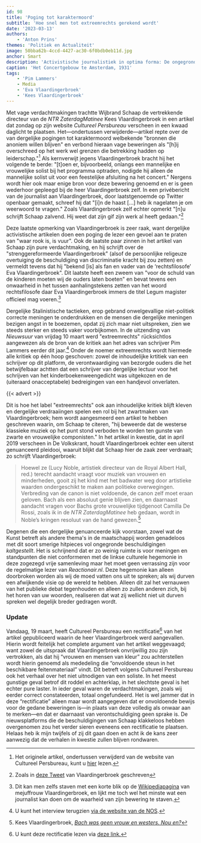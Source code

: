 ```yaml
---
id: 98
title: 'Poging tot karaktermoord'
subtitle: 'Hoe snel men tot extreemrechts gerekend wordt'
date: '2023-03-13'
authors:
    - 'Anton Prins'
themes: 'Politiek en Actualiteit'
image: 50bba62b-4ccd-4427-ac30-6f0bdb0eb11d.jpg
anchor: Smart
description: 'Activistische journalistiek in optima forma: De ongegronde beschuldigingen tegen NTR ZaterdagMatinee directeur Kees Vlaardingerbroek.'
caption: 'Het Concertgebouw te Amsterdam, 1931'
tags:
    - 'Pim Lammers'
    - Media
    - 'Eva Vlaardingerbroek'
    - 'Kees Vlaardingerbroek'
---
```


Met vage verdachtmakingen trachtte Wijbrand Schaap de vertrekkende directeur van de _NTR ZaterdagMatinee_ Kees Vlaardingerbroek in een artikel dat zondag op zijn website _Cultureel Persbureau_ verscheen in een kwaad daglicht te plaatsen. Het—ondertussen verwijderde—artikel repte over de van dergelijke pogingen tot karaktermoord welbekende "bronnen die anoniem willen blijven" en verbond hieraan vage beweringen als "[h]ij overschreed op het werk wel grenzen die betrekking hadden op leiderschap."[^1] Als kernverwijt jegens Vlaardingerbroek bracht hij het volgende te berde: "[t]oen er, bijvoorbeeld, onlangs een mannelijke en vrouwelijke solist bij het programma optraden, nodigde hij alleen de mannelijke solist uit voor een feestelijke afsluiting na het concert." Nergens wordt hier ook maar enige bron voor deze bewering genoemd en er is geen wederhoor gepleegd bij de heer Vlaardingerbroek zelf. In een privébericht van de journalist aan Vlaardingerbroek, door laatstgenoemde op Twitter openbaar gemaakt, schreef hij dat "[i]n de haast [...] heb ik nagelaten je om weerwoord te vragen." Zoals Vlaardingerbroek zelf echter opmerkt "[n]u schrijft Schaap zalvend. Hij weet dat zijn gif zijn werk al heeft gedaan."[^2]

Deze laatste opmerking van Vlaardingerbroek is zeer raak, want dergelijke activistische artikelen doen een poging de lezer een gevoel aan te praten van "waar rook is, is vuur". Ook de laatste paar zinnen in het artikel van Schaap zijn pure verdachtmaking, en hij schrijft over de "strenggereformeerde Vlaardingerbroek" (alsof de persoonlijke religeuze overtuiging de beschuldiging van discriminatie kracht bij zou zetten) en vermeldt tevens dat hij "bekend [is] als fan en vader van de ‘rechtsfilosofe’  Eva Vlaardingerbroek". Dit laatste heeft een zweem van "voor de schuld van de kinderen moeten wij de ouders laten boeten" en bevat tevens een onwaarheid in het tussen aanhalingstekens zetten van het woord rechtsfilosofe daar Eva Vlaardingerbroek immers de titel Legum magister officieel mag voeren.[^3]

Dergelijke Stalinistische tactieken, erop gebrand onwelgevallige niet-politiek correcte meningen te onderdrukken en de mensen die dergelijke meningen bezigen angst in te boezemen, opdat zij zich maar niet uitspreken, zien we steeds sterker en steeds vaker voorbijkomen. In de uitzending van _Nieuwsuur_ van vrijdag 10 maart werd "extreemrechts" rücksichtlos aangewezen als de bron van de kritiek aan het adres van schrijver Pim Lammers eerder dit jaar.[^4] Onder de noemer extreemrechts wordt hiermede alle kritiek op één hoop geschoven: zowel de inhoudelijke krtitiek van een schrijver op dit platform, de verontwaardiging van bezorgde ouders die het betwijfelbaar achtten dat een schrijver van dergelijke lectuur voor het schrijven van het kinderboekenweengedicht was uitgekozen en de (uiteraard onacceptabele) bedreigingen van een handjevol onverlaten.

{{< advert >}}

Dit is hoe het label "extreemrechts" ook aan inhoudelijke kritiek blijft kleven en dergelijke verdraaiingen spelen een rol bij het zwartmaken van Vlaardingerbroek; hem wordt aangesmeerd een artikel te hebben geschreven waarin, om Schaap te citeren, "hij beweerde dat de westerse klassieke muziek op het punt stond verboden te worden ten gunste van zwarte en vrouwelijke componisten." In het artikel in kwestie, dat in april 2019 verscheen in De Volkskrant, houdt Vlaardingerbroek echter een uiterst genuanceerd pleidooi, waaruit blijkt dat Schaap hier de zaak zeer verdraait; zo schrijft Vlaardingerbroek:

> Hoewel ze (Lucy Noble, artistiek directeur van de Royal Albert Hall, red.) terecht aandacht vraagt voor muziek van vrouwen en minderheden, gooit zij het kind met het badwater weg door artistieke waarden ondergeschikt te maken aan politieke overwegingen. Verbreding van de canon is niet voldoende, de canon zelf moet eraan geloven. Bach als een absoluut genie blijven zien, en daarnaast aandacht vragen voor Bachs grote vrouwelijke tijdgenoot Camilla De Rossi, zoals ik in de _NTR ZaterdagMatinee_ heb gedaan, wordt in Noble’s kringen resoluut van de hand gewezen.[^5]

Degenen die een dergelijke genuanceerde kijk voorstaan, zowel wat de Kunst betreft als andere thema's in de maatschappij worden genadeloos met dit soort smerige hitpieces vol ongegronde beschuldigingen _kaltgestellt_. Het is schrijnend dat er zo weinig ruimte is voor meningen en standpunten die niet conformeren met de linkse culturele hegemonie in deze zogezegd vrije samenleving maar het moet geen verrassing zijn voor de regelmatige lezer van _Reactionair.nl_. Deze hegemonie kan alleen doorbroken worden als wij de moed vatten ons uit te spreken; als wij durven een afwijkende visie op de wereld te hebben. Alleen dit zal het vernauwen van het publieke debat tegenhouden en alleen zo zullen anderen zich, bij het horen van uw woorden, realiseren dat wat zij wellicht niet uit durven spreken wel degelijk breder gedragen wordt.


### Update

Vandaag, 19 maart, heeft Cultureel Persbureau een rectificatie[^6] van het artikel gepubliceerd waarin de heer Vlaardingerbroek werd aangevallen. Hierin wordt feitelijk het complete argument van het artikel weggevaagd; want zowel de uitspraak dat Vlaardingerbroek onvrijwillig zou zijn vertrokken, als dat hij “vrouwen en mensen van kleur” zou achterstellen wordt hierin genoemd als mededeling die “onvoldoende steun in het beschikbare feitenmateriaal” vindt. Dit betreft volgens Cultureel Persbureau ook het verhaal over het niet uitnodigen van een soliste. In het meest gunstige geval betrof dit roddel en achterklap, in het slechtste geval is het echter pure laster. In ieder geval waren de verdachtmakingen, zoals wij eerder correct constateerden, totaal ongefundeerd. Het is wel jammer dat in deze “rectificatie” alleen maar wordt aangegeven dat er onvoldoende bewijs voor de gedane beweringen is—in plaats van deze volledig als onwaar aan te merken—en dat er daarnaast van verontschuldiging geen sprake is.
De nieuwsplatforms die de beschuldigingen van Schaap klakkeloos hebben overgenomen zou het verder sieren eveneens een rectificatie te plaatsen. Helaas heb ik mijn twijfels of zij dit gaan doen en acht ik de kans zeer aanwezig dat de verhalen in kwestie zullen blijven rondwaren.  


[^1]: Het originele artikel, ondertussen verwijderd van de website van Cultureel Persbureau, kunt u [hier](http://web.archive.org/web/20230312111432/https://cultureelpersbureau.nl/2023/03/ook-wangedrag-bij-ntr-zaterdagmatinee-artistiek-leider-vlaardingerbroek-per-direct-vertrokken/) lezen.
[^2]: Zoals in [deze Tweet](https://twitter.com/KeesVlaar/status/1634981329950609408?s=20) van Vlaardingerbroek geschreven 
[^3]: Dit kan men zelfs staven met een korte blik op de [Wikipediapagina](https://nl.wikipedia.org/wiki/Eva_Vlaardingerbroek) van mejuffrouw Vlaardingerbroek, en lijkt me toch wel het minste wat een journalist kan doen om de waarheid van zijn bewering te staven. 
[^4]: U kunt het interview terugzien [via de website van de NOS](https://nos.nl/nieuwsuur/video/2466999-eerste-interview-met-kinderboekenschrijver-pim-lammers-na-rel).
[^5]: Kees Vlaardingerbroek, _[Bach was geen vrouw en westers. Nou en?](https://www.volkskrant.nl/columns-opinie/bach-was-geen-vrouw-en-westers-nou-en~b862f3fd/)_
[^6]: U kunt deze rectificatie lezen via [deze link.](https://cultureelpersbureau.nl/2023/03/rectificatie/)

